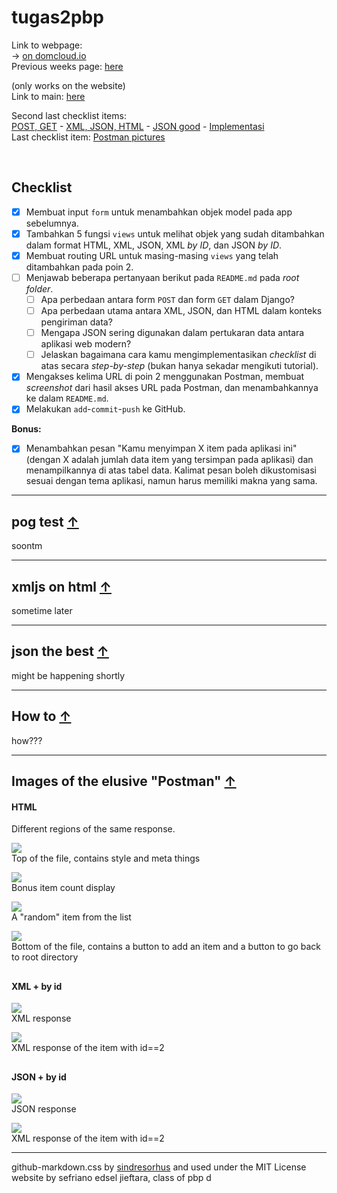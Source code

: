 # tugas2pbp

Link to webpage:<br>
-> [on domcloud.io](https://my-hsr-inventory.domcloud.io/)<br>
Previous weeks page: [here](./archive/archive_list.md)<br>

(only works on the website)<br>
Link to main: [here](./main)<br>


Second last checklist items:<br>
[POST, GET](#pog-test)
\- [XML, JSON, HTML](#xmljs-on-html)
\- [JSON good](#json-the-best)
\- [Implementasi](#how-to)<br>
Last checklist item:
[Postman pictures](#images-of-the-elusive-postman)

<br>

## Checklist
- [x] Membuat input `form` untuk menambahkan objek model pada app sebelumnya.
- [x] Tambahkan 5 fungsi `views` untuk melihat objek yang sudah ditambahkan dalam format HTML, XML, JSON, XML *by ID*, dan JSON *by ID*.
- [x] Membuat routing URL untuk masing-masing `views` yang telah ditambahkan pada poin 2.
- [ ] Menjawab beberapa pertanyaan berikut pada `README.md` pada *root folder*.
    - [ ] Apa perbedaan antara form `POST` dan form `GET` dalam Django?
    - [ ] Apa perbedaan utama antara XML, JSON, dan HTML dalam konteks pengiriman data?
    - [ ] Mengapa JSON sering digunakan dalam pertukaran data antara aplikasi web modern?
    - [ ] Jelaskan bagaimana cara kamu mengimplementasikan *checklist* di atas secara *step-by-step* (bukan hanya sekadar mengikuti tutorial).
- [x] Mengakses kelima URL di poin 2 menggunakan Postman, membuat *screenshot* dari hasil akses URL pada Postman, dan menambahkannya ke dalam `README.md`.
- [x] Melakukan `add`-`commit`-`push` ke GitHub.

**Bonus:**
- [x] Menambahkan pesan "Kamu menyimpan X item pada aplikasi ini" (dengan X adalah jumlah data item yang tersimpan pada aplikasi) dan menampilkannya di atas tabel data. Kalimat pesan boleh dikustomisasi sesuai dengan tema aplikasi, namun harus memiliki makna yang sama.


---
<a id="pog-test"></a>
## pog test [↑](#)
soontm

---
<a id="XMLJS-ON-HTML"></a>
## xmljs on html [↑](#)
sometime later

---
<a id="json-the-best"></a>
## json the best [↑](#)
might be happening shortly

---
<a id="how-to"></a>
## How to [↑](#)
how???


---
<a id="images-of-the-elusive-postman"></a>
## Images of the elusive "Postman" [↑](#)
#### HTML
Different regions of the same response.

<img src="./static/main/readme/postman_html1.png" /><br>
Top of the file, contains style and meta things

<img src="./static/main/readme/postman_html2.png" /><br>
Bonus item count display

<img src="./static/main/readme/postman_html3.png" /><br>
A "random" item from the list

<img src="./static/main/readme/postman_html4.png" /><br>
Bottom of the file, contains a button to add an item and a button to go back to root directory

##
#### XML + by id
<img src="./static/main/readme/postman_xml.png" /><br>
XML response

<img src="./static/main/readme/postman_xml_2.png" /><br>
XML response of the item with id==2

##
#### JSON + by id
<img src="./static/main/readme/postman_json.png" /><br>
JSON response

<img src="./static/main/readme/postman_json_2.png" /><br>
XML response of the item with id==2

---
github-markdown.css by <a href="https://github.com/sindresorhus/github-markdown-css">sindresorhus</a> and used under the MIT License<br>
website by sefriano edsel jieftara, class of pbp d